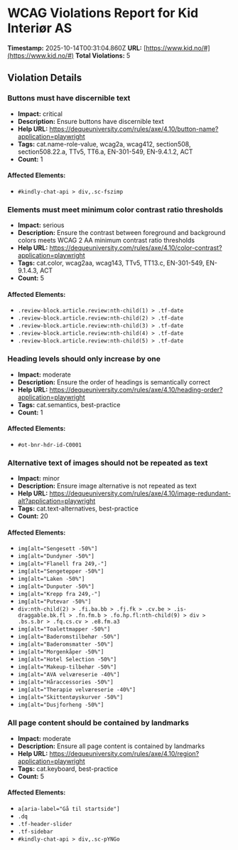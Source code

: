 # WCAG Violations Report for Kid Interiør AS

**Timestamp:** 2025-10-14T00:31:04.860Z
**URL:** [https://www.kid.no/#](https://www.kid.no/#)
**Total Violations:** 5

## Violation Details

### Buttons must have discernible text

- **Impact:** critical
- **Description:** Ensure buttons have discernible text
- **Help URL:** https://dequeuniversity.com/rules/axe/4.10/button-name?application=playwright
- **Tags:** cat.name-role-value, wcag2a, wcag412, section508, section508.22.a, TTv5, TT6.a, EN-301-549, EN-9.4.1.2, ACT
- **Count:** 1

#### Affected Elements:

- `#kindly-chat-api > div,.sc-fszimp`

### Elements must meet minimum color contrast ratio thresholds

- **Impact:** serious
- **Description:** Ensure the contrast between foreground and background colors meets WCAG 2 AA minimum contrast ratio thresholds
- **Help URL:** https://dequeuniversity.com/rules/axe/4.10/color-contrast?application=playwright
- **Tags:** cat.color, wcag2aa, wcag143, TTv5, TT13.c, EN-301-549, EN-9.1.4.3, ACT
- **Count:** 5

#### Affected Elements:

- `.review-block.article.review:nth-child(1) > .tf-date`
- `.review-block.article.review:nth-child(2) > .tf-date`
- `.review-block.article.review:nth-child(3) > .tf-date`
- `.review-block.article.review:nth-child(4) > .tf-date`
- `.review-block.article.review:nth-child(5) > .tf-date`

### Heading levels should only increase by one

- **Impact:** moderate
- **Description:** Ensure the order of headings is semantically correct
- **Help URL:** https://dequeuniversity.com/rules/axe/4.10/heading-order?application=playwright
- **Tags:** cat.semantics, best-practice
- **Count:** 1

#### Affected Elements:

- `#ot-bnr-hdr-id-C0001`

### Alternative text of images should not be repeated as text

- **Impact:** minor
- **Description:** Ensure image alternative is not repeated as text
- **Help URL:** https://dequeuniversity.com/rules/axe/4.10/image-redundant-alt?application=playwright
- **Tags:** cat.text-alternatives, best-practice
- **Count:** 20

#### Affected Elements:

- `img[alt="Sengesett -50%"]`
- `img[alt="Dundyner -50%"]`
- `img[alt="Flanell fra 249,-"]`
- `img[alt="Sengetepper -50%"]`
- `img[alt="Laken -50%"]`
- `img[alt="Dunputer -50%"]`
- `img[alt="Krepp fra 249,-"]`
- `img[alt="Putevar -50%"]`
- `div:nth-child(2) > .fi.ba.bb > .fj.fk > .cv.be > .is-draggable.bk.fl > .fn.fm.b > .fo.hp.fl:nth-child(9) > div > .bs.s.br > .fq.cs.cv > .e8.fm.a3`
- `img[alt="Toalettmapper -50%"]`
- `img[alt="Baderomstilbehør -50%"]`
- `img[alt="Baderomsmatter -50%"]`
- `img[alt="Morgenkåper -50%"]`
- `img[alt="Hotel Selection -50%"]`
- `img[alt="Makeup-tilbehør -50%"]`
- `img[alt="AVA velværeserie -40%"]`
- `img[alt="Håraccessories -50%"]`
- `img[alt="Therapie velværeserie -40%"]`
- `img[alt="Skittentøyskurver -50%"]`
- `img[alt="Dusjforheng -50%"]`

### All page content should be contained by landmarks

- **Impact:** moderate
- **Description:** Ensure all page content is contained by landmarks
- **Help URL:** https://dequeuniversity.com/rules/axe/4.10/region?application=playwright
- **Tags:** cat.keyboard, best-practice
- **Count:** 5

#### Affected Elements:

- `a[aria-label="Gå til startside"]`
- `.dq`
- `.tf-header-slider`
- `.tf-sidebar`
- `#kindly-chat-api > div,.sc-pYNGo`
